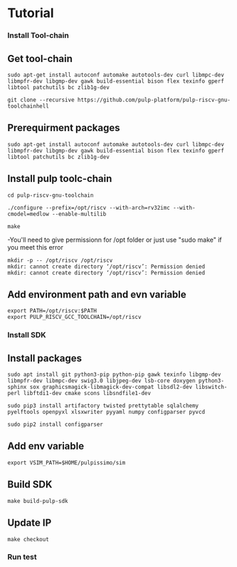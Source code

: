 # Tutorial
### Install Tool-chain
## Get tool-chain
```Shell
sudo apt-get install autoconf automake autotools-dev curl libmpc-dev libmpfr-dev libgmp-dev gawk build-essential bison flex texinfo gperf libtool patchutils bc zlib1g-dev

git clone --recursive https://github.com/pulp-platform/pulp-riscv-gnu-toolchainhell

```
## Prerequirment packages
```Shell
sudo apt-get install autoconf automake autotools-dev curl libmpc-dev libmpfr-dev libgmp-dev gawk build-essential bison flex texinfo gperf libtool patchutils bc zlib1g-dev
```

## Install pulp toolc-chain
```Shell
cd pulp-riscv-gnu-toolchain

./configure --prefix=/opt/riscv --with-arch=rv32imc --with-cmodel=medlow --enable-multilib

make
```
-You'll need to give permissionn for /opt folder or just use "sudo make" if you meet this error
```Shell
mkdir -p -- /opt/riscv /opt/riscv
mkdir: cannot create directory ‘/opt/riscv’: Permission denied
mkdir: cannot create directory ‘/opt/riscv’: Permission denied
```
## Add environment path and evn variable
```Shell
export PATH=/opt/riscv:$PATH
export PULP_RISCV_GCC_TOOLCHAIN=/opt/riscv
```

### Install SDK
## Install packages
```Shell
sudo apt install git python3-pip python-pip gawk texinfo libgmp-dev libmpfr-dev libmpc-dev swig3.0 libjpeg-dev lsb-core doxygen python3-sphinx sox graphicsmagick-libmagick-dev-compat libsdl2-dev libswitch-perl libftdi1-dev cmake scons libsndfile1-dev

sudo pip3 install artifactory twisted prettytable sqlalchemy pyelftools openpyxl xlsxwriter pyyaml numpy configparser pyvcd

sudo pip2 install configparser
```
## Add env variable
```Shell
export VSIM_PATH=$HOME/pulpissimo/sim
```
## Build SDK
```Shell
make build-pulp-sdk
```
## Update IP
```Shell
make checkout
```
### Run test
